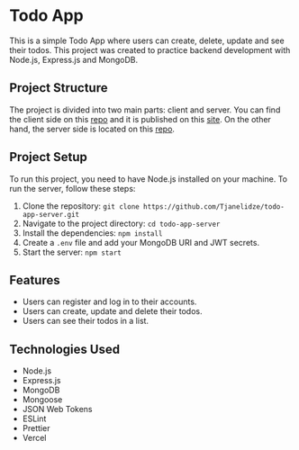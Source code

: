 # Todo App

This is a simple Todo App where users can create, delete, update and see their todos. This project was created to practice backend development with Node.js, Express.js and MongoDB.

## Project Structure

The project is divided into two main parts: client and server. You can find the client side on this [repo](https://github.com/Tjanelidze/todo-app-client) and it is published on this [site](https://todo-app-client-self.vercel.app/). On the other hand, the server side is located on this [repo](https://github.com/Tjanelidze/todo-app-server).

## Project Setup

To run this project, you need to have Node.js installed on your machine. To run the server, follow these steps:

1. Clone the repository: `git clone https://github.com/Tjanelidze/todo-app-server.git`
2. Navigate to the project directory: `cd todo-app-server`
3. Install the dependencies: `npm install`
4. Create a `.env` file and add your MongoDB URI and JWT secrets.
5. Start the server: `npm start`

## Features

- Users can register and log in to their accounts.
- Users can create, update and delete their todos.
- Users can see their todos in a list.

## Technologies Used

- Node.js
- Express.js
- MongoDB
- Mongoose
- JSON Web Tokens
- ESLint
- Prettier
- Vercel
